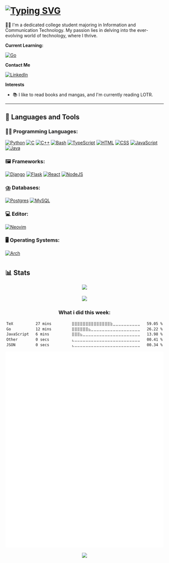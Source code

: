 <h1><a href="https://git.io/typing-svg"><img src="https://readme-typing-svg.demolab.com?font=JetBrains+Mono&size=30&pause=1000&width=435&lines=Hello%2C+There!+%F0%9F%91%8B;This+is+Urvish+Patel+....;Nice+to+meet+you!" alt="Typing SVG" /></a></h1>

👨‍💻 I'm a dedicated college student majoring in Information and Communication Technology. My passion lies in delving into the ever-evolving world of technology, where I thrive.

**Current Learning:**

[![Go](https://img.shields.io/badge/Go-%2300ADD8.svg?&logo=go&logoColor=white)](#)

**Contact Me**

[<img align="auto" alt="LinkedIn" width="30px" src="https://icongr.am/devicon/linkedin-original.svg?size=128&color=currentColor"/>](https://www.linkedin.com/in/urvish-patel-273b5325a/)

**Interests**

- 📚 I like to read books and mangas, and I'm currently reading LOTR.

---

## 🧰 Languages and Tools

### 🧑‍💻 Programming Languages:

[![Python](https://img.shields.io/badge/Python-3776AB?logo=python&logoColor=fff)](#)
[![C](https://img.shields.io/badge/C-00599C?logo=c&logoColor=white)](#)
[![C++](https://img.shields.io/badge/C++-%2300599C.svg?logo=c%2B%2B&logoColor=white)](#)
[![Bash](https://img.shields.io/badge/Bash-4EAA25?logo=gnubash&logoColor=fff)](#)
[![TypeScript](https://img.shields.io/badge/TypeScript-3178C6?logo=typescript&logoColor=fff)](#)
[![HTML](https://img.shields.io/badge/HTML-%23E34F26.svg?logo=html5&logoColor=white)](#)
[![CSS](https://img.shields.io/badge/CSS-1572B6?logo=css3&logoColor=fff)](#)
[![JavaScript](https://img.shields.io/badge/JavaScript-F7DF1E?logo=javascript&logoColor=000)](#)
[![Java](https://img.shields.io/badge/Java-%23ED8B00.svg?logo=openjdk&logoColor=white)](#)

### 🖼️ Frameworks:

[![Django](https://img.shields.io/badge/Django-%23092E20.svg?logo=django&logoColor=white)](#)
[![Flask](https://img.shields.io/badge/Flask-000?logo=flask&logoColor=fff)](#)
[![React](https://img.shields.io/badge/React-%2320232a.svg?logo=react&logoColor=%2361DAFB)](#)
[![NodeJS](https://img.shields.io/badge/Node.js-6DA55F?logo=node.js&logoColor=white)](#)

### ⛈️ Databases:

[![Postgres](https://img.shields.io/badge/Postgres-%23316192.svg?logo=postgresql&logoColor=white)](#)
[![MySQL](https://img.shields.io/badge/MySQL-4479A1?logo=mysql&logoColor=fff)](#)

### 💻 Editor:

[![Neovim](https://img.shields.io/badge/Neovim-57A143?logo=neovim&logoColor=fff)](#)

### 🖥️ Operating Systems:

[![Arch](https://img.shields.io/badge/Arch%20Linux-1793D1?logo=arch-linux&logoColor=fff)](#)

#

## 📊 Stats

<div style="text-align: center;">
  <img src="https://github-readme-stats.vercel.app/api?username=Urvish4503&theme=rose_pine&show_icons=true&rank_icon=github">
  <br><br>
  <img src="https://github-readme-stats.vercel.app/api/top-langs/?username=Urvish4503&theme=rose_pine">

### What i did this week:

<!--START_SECTION:waka-->

```txt
TeX          27 mins         ⣿⣿⣿⣿⣿⣿⣿⣿⣿⣿⣿⣿⣿⣿⣷⣀⣀⣀⣀⣀⣀⣀⣀⣀⣀   59.05 %
Go           12 mins         ⣿⣿⣿⣿⣿⣿⣦⣀⣀⣀⣀⣀⣀⣀⣀⣀⣀⣀⣀⣀⣀⣀⣀⣀⣀   26.22 %
JavaScript   6 mins          ⣿⣿⣿⣦⣀⣀⣀⣀⣀⣀⣀⣀⣀⣀⣀⣀⣀⣀⣀⣀⣀⣀⣀⣀⣀   13.98 %
Other        0 secs          ⣄⣀⣀⣀⣀⣀⣀⣀⣀⣀⣀⣀⣀⣀⣀⣀⣀⣀⣀⣀⣀⣀⣀⣀⣀   00.41 %
JSON         0 secs          ⣄⣀⣀⣀⣀⣀⣀⣀⣀⣀⣀⣀⣀⣀⣀⣀⣀⣀⣀⣀⣀⣀⣀⣀⣀   00.34 %
```

<!--END_SECTION:waka-->

[![Metrics](https://raw.githubusercontent.com/Urvish4503/Urvish4503/136e04073d6dc53940317bc467efa663783a40da/github-metrics.svg)](#)

<p align="center"><img src="https://raw.githubusercontent.com/catppuccin/catppuccin/main/assets/footers/gray0_ctp_on_line.svg?sanitize=true" /></p>
